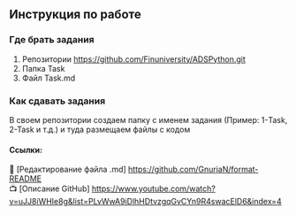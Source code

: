 ## Инструкция по работе    

### Где брать задания

1. Репозитории https://github.com/Finuniversity/ADSPython.git    
2. Папка Task    
3. Файл Task.md    

### Как сдавать задания    

В своем репозитории создаем папку с именем задания (Пример: 1-Task, 2-Task и т.д.) и туда размещаем файлы с кодом

#### Ссылки:

:ledger: [Редактирование файла .md] https://github.com/GnuriaN/format-README    
:tv: [Описание GitHub] https://www.youtube.com/watch?v=uJJ8iWHIe8g&list=PLvWwA9iDlhHDtvzgqGvCYn9R4swacElD6&index=4    
